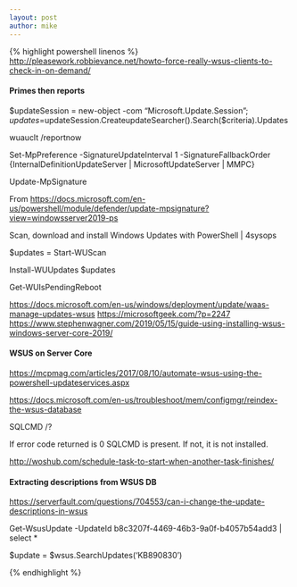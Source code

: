 ```yaml
---
layout: post
author: mike
---
```


{% highlight powershell linenos %}
http://pleasework.robbievance.net/howto-force-really-wsus-clients-to-check-in-on-demand/

#### Primes then reports

$updateSession = new-object -com “Microsoft.Update.Session”; $updates=$updateSession.CreateupdateSearcher().Search($criteria).Updates

wuauclt /reportnow

Set-MpPreference -SignatureUpdateInterval 1 -SignatureFallbackOrder {InternalDefinitionUpdateServer | MicrosoftUpdateServer | MMPC}

Update-MpSignature

From <https://docs.microsoft.com/en-us/powershell/module/defender/update-mpsignature?view=windowsserver2019-ps>

Scan, download and install Windows Updates with PowerShell | 4sysops

$updates = Start-WUScan

Install-WUUpdates $updates

Get-WUIsPendingReboot

https://docs.microsoft.com/en-us/windows/deployment/update/waas-manage-updates-wsus
https://microsoftgeek.com/?p=2247
https://www.stephenwagner.com/2019/05/15/guide-using-installing-wsus-windows-server-core-2019/
#### WSUS on Server Core


https://mcpmag.com/articles/2017/08/10/automate-wsus-using-the-powershell-updateservices.aspx


https://docs.microsoft.com/en-us/troubleshoot/mem/configmgr/reindex-the-wsus-database

SQLCMD /?

If error code returned is 0 SQLCMD is present. If not, it is not installed.

http://woshub.com/schedule-task-to-start-when-another-task-finishes/

#### Extracting descriptions from WSUS DB

https://serverfault.com/questions/704553/can-i-change-the-update-descriptions-in-wsus

Get-WsusUpdate -UpdateId b8c3207f-4469-46b3-9a0f-b4057b54add3 | select *

$update = $wsus.SearchUpdates(‘KB890830’)

{% endhighlight %}
